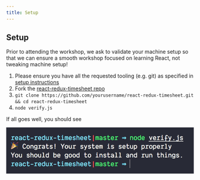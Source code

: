 ```yaml
---
title: Setup
---
```


## Setup

Prior to attending the workshop, we ask to validate your machine setup so that we can ensure a smooth workshop focused on learning React, not tweaking machine setup!

1.  Please ensure you have all the requested tooling (e.g. git) as specified in [setup instructions](/labs/setup-and-install-dependencies)
1.  Fork the [react-redux-timesheet repo][react-redux-timesheet]
1.  `git clone https://github.com/yourusername/react-redux-timesheet.git && cd react-redux-timesheet`
1.  `node verify.js`

If all goes well, you should see

![Verification Image](./images/verify.png)

[react-redux-timesheet]: https://github.com/objectpartners/react-redux-timesheet.git
